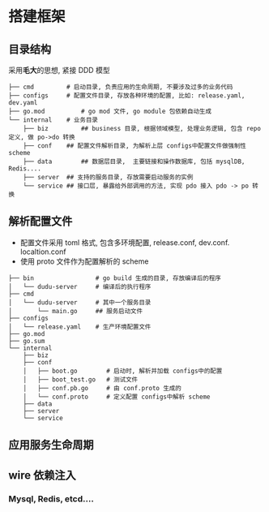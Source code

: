 # 搭建框架

## 目录结构

采用**毛大**的思想, 紧接 DDD 模型

```shell
├── cmd         # 启动目录, 负责应用的生命周期, 不要涉及过多的业务代码
├── configs     # 配置文件目录, 存放各种环境的配置, 比如: release.yaml, dev.yaml
├── go.mod			# go mod 文件, go module 包依赖自动生成
└── internal    # 业务目录
    ├── biz			## business 目录, 根据领域模型, 处理业务逻辑, 包含 repo定义, 做 po->do 转换
    ├── conf    ## 配置文件解析目录, 为解析上层 configs中配置文件做强制性 scheme
    ├── data		## 数据层目录,  主要链接和操作数据库, 包括 mysqlDB, Redis....
    ├── server  ## 支持的服务目录, 存放需要启动服务的实例
    └── service ## 接口层, 暴露给外部调用的方法, 实现 pdo 接入 pdo -> po 转换
```



## 解析配置文件

* 配置文件采用 toml 格式, 包含多环境配置, release.conf, dev.conf. localtion.conf
* 使用 proto 文件作为配置解析的 scheme

```shell
├── bin                 # go build 生成的目录, 存放编译后的程序
│   └── dudu-server     # 编译后的执行程序
├── cmd
│   └── dudu-server     # 其中一个服务目录
│       └── main.go     ## 服务启动文件
├── configs
│   └── release.yaml    # 生产环境配置文件
├── go.mod
├── go.sum
└── internal
    ├── biz
    ├── conf
    │   ├── boot.go        # 启动时, 解析并加载 configs中的配置
    │   ├── boot_test.go   # 测试文件
    │   ├── conf.pb.go     # 由 conf.proto 生成的
    │   └── conf.proto     # 定义配置 configs中解析 scheme
    ├── data
    ├── server
    └── service
```



## 应用服务生命周期

## wire 依赖注入

### Mysql, Redis, etcd....

## 